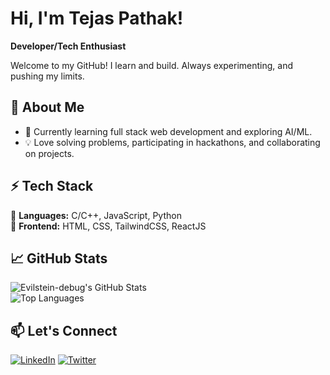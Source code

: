 # Hi, I'm Tejas Pathak!  

**Developer/Tech Enthusiast**  

Welcome to my GitHub! I learn and build. Always experimenting, and pushing my limits.  

## 🚀 About Me  
- 🔭 Currently learning full stack web development and exploring AI/ML.    
- 💡 Love solving problems, participating in hackathons, and collaborating on projects.  

## ⚡ Tech Stack  
🔹 **Languages:** C/C++, JavaScript, Python  
🔹 **Frontend:** HTML, CSS, TailwindCSS, ReactJS    

## 📈 GitHub Stats  
![Evilstein-debug's GitHub Stats](https://github-readme-stats.vercel.app/api?username=Evilstein-debug&show_icons=true&theme=radical)  
![Top Languages](https://github-readme-stats.vercel.app/api/top-langs/?username=Evilstein-debug&layout=compact&theme=radical)  

## 📫 Let's Connect  
[![LinkedIn](https://img.shields.io/badge/LinkedIn-0077B5?style=for-the-badge&logo=linkedin&logoColor=white)](https://www.linkedin.com/in/tejas-pathak-8b289a283/) 
[![Twitter](https://img.shields.io/badge/Twitter-%231DA1F2.svg?&style=for-the-badge&logo=twitter&logoColor=white)](https://x.com/evilstein_?t=FYCg79pwOqW8aipm3PM6MA&s=08) 



<!--
**Evilstein-debug/Evilstein-debug** is a ✨ _special_ ✨ repository because its `README.md` (this file) appears on your GitHub profile.

Here are some ideas to get you started:

- 🔭 I’m currently working on ...
- 🌱 I’m currently learning ...
- 👯 I’m looking to collaborate on ...
- 🤔 I’m looking for help with ...
- 💬 Ask me about ...
- 📫 How to reach me: ...
- 😄 Pronouns: ...
- ⚡ Fun fact: ...
-->
